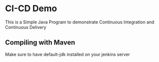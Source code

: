# CI-CD Demo

This is a Simple Java Program to demonstrate Continuous Integration and Continuous Delivery

## Compiling with Maven 

Make sure to have default-jdk installed on your jenkins server